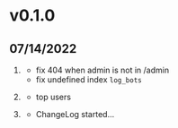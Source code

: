 # v0.1.0
##  07/14/2022

1. [](#0.1.1)
    * fix 404 when admin is not in /admin
    * fix undefined index `log_bots`

1. [](#0.1.1)
    * top users

2. [](#new)
    * ChangeLog started...
